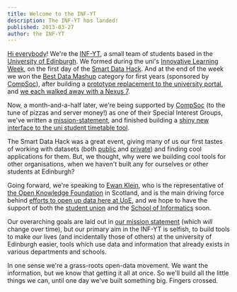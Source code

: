 ```yaml
---
title: Welcome to the INF-YT
description: The INF-YT has landed!
published: 2013-03-27
author: the INF-YT
---
```


[Hi everybody][dr. nick]! We're the [INF-YT][], a small team of students
based in the [University of Edinburgh][].
We formed during the uni's [Innovative Learning Week][ilw], on the first day
of the [Smart Data Hack][]. And at the end of the week we won the
[Best Data Mashup][] category for first years (sponsored by [CompSoc][]),
after building a
[prototype replacement to the university portal][myed 2."oh"],
and [we each walked away with a Nexus 7][#winning].

Now, a month-and-a-half later, we're being supported by [CompSoc][]
(to the tune of pizzas and server money!) as one of their Special Interest
Groups, we've written a [mission-statement][], and finished building
a [shiny new interface to the uni student timetable tool][inf-ytimetab].

The Smart Data Hack was a great event, giving many of us our first tastes
of working with datasets (both [public][aliss] and [private][skyscanner])
and finding cool applications for them. But, we thought, why were we
building cool tools for other organisations, when we haven't built any
for ourselves or other students at Edinburgh?

Going forward, we're speaking to [Ewan Klein][], who is the representative of
[the Open Knowledge Foundation][okfn] in Scotland, and is the main driving
force behind [efforts to open up data here at UoE][data.ed.ac.uk],
and we hope to have the support of both the [student union][EUSA]
and the [School of Informatics][] soon.

Our overarching goals are laid out in [our mission statement][mission-statement]
(which *will* change over time), but our primary aim in the
INF-YT is selfish, to build tools to make *our*
lives (and incidentally those of others) at the university of Edinburgh
easier, tools which use data and information that already exists in
various departments and schools.


In one sense we're a grass-roots open-data movement.
We want the information, but we know that getting it all at once.
So we'll build all the little things we can, until one day we've built
something big. Fingers crossed.

<!-- references/links -->

[dr. nick]: http://youtu.be/YlmECL2ED2I
[INF-YT]: http://inf-yt.org.uk
[University of Edinburgh]: http://www.ed.ac.uk
[ilw]: http://www.ed.ac.uk/staff-students/students/studies/innovative-learning
[Smart Data Hack]: http://data.inf.ed.ac.uk/ilwhack/
[Best Data Mashup]: http://data.inf.ed.ac.uk/ilwhack/
[CompSoc]: http://www.comp-soc.com/
[myed 2."oh"]: https://github.com/INF-YT/don
[#winning]: /img/2013-02-after-ilwhack.jpg
[mission-statement]: /mission-statement
[inf-ytimetab]: https://github.com/INF-YT/INF-YTimetab
[aliss]: http://www.aliss.org/
[skyscanner]: http://www.skyscanner.net/
[Ewan Klein]: http://homepages.inf.ed.ac.uk/ewan/
[okfn]: http://scot.okfn.org/
[data.ed.ac.uk]: http://data.inf.ed.ac.uk/
[EUSA]: http://www.eusa.ed.ac.uk/
[School of Informatics]: http://inf.ed.ac.uk/
